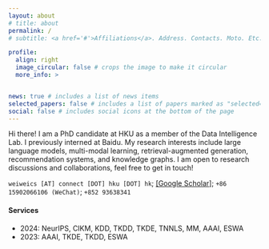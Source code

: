 ```yaml
---
layout: about
# title: about
permalink: /
# subtitle: <a href='#'>Affiliations</a>. Address. Contacts. Moto. Etc.

profile:
  align: right
  image_circular: false # crops the image to make it circular
  more_info: >


news: true # includes a list of news items
selected_papers: false # includes a list of papers marked as "selected={true}"
social: false # includes social icons at the bottom of the page
---
```


Hi there!  I am a PhD candidate at HKU as a member of the Data Intelligence Lab. I previously interned at Baidu. My research interests include large language models, multi-modal learning, retrieval-augmented generation, recommendation systems, and knowledge graphs. I am open to research discussions and collaborations, feel free to get in touch!

`weiweics [AT] connect [DOT] hku [DOT] hk`;   [[Google Scholar]](https://scholar.google.com/citations?user=VE5F0GIAAAAJ&hl=zh-CN); `+86 15902066106 (WeChat)`; `+852 93638341`




#### Services
* 2024: NeurIPS, CIKM, KDD, TKDD, TKDE, TNNLS, MM, AAAI, ESWA
* 2023: AAAI, TKDE, TKDD, ESWA
